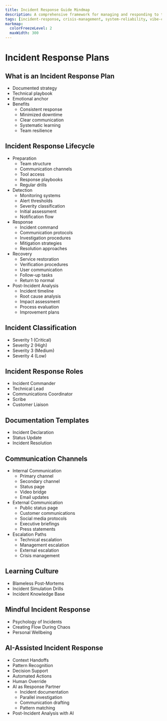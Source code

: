 ```yaml
---
title: Incident Response Guide Mindmap
description: A comprehensive framework for managing and responding to technical incidents with clarity and effectiveness
tags: [incident-response, crisis-management, system-reliability, vibe-coding]
markmap:
  colorFreezeLevel: 2
  maxWidth: 300
---
```


# Incident Response Plans

## What is an Incident Response Plan
* Documented strategy
* Technical playbook
* Emotional anchor
* Benefits
  - Consistent response
  - Minimized downtime
  - Clear communication
  - Systematic learning
  - Team resilience

## Incident Response Lifecycle
* Preparation
  - Team structure
  - Communication channels
  - Tool access
  - Response playbooks
  - Regular drills
* Detection
  - Monitoring systems
  - Alert thresholds
  - Severity classification
  - Initial assessment
  - Notification flow
* Response
  - Incident command
  - Communication protocols
  - Investigation procedures
  - Mitigation strategies
  - Resolution approaches
* Recovery
  - Service restoration
  - Verification procedures
  - User communication
  - Follow-up tasks
  - Return to normal
* Post-Incident Analysis
  - Incident timeline
  - Root cause analysis
  - Impact assessment
  - Process evaluation
  - Improvement plans

## Incident Classification
* Severity 1 (Critical)
* Severity 2 (High)
* Severity 3 (Medium)
* Severity 4 (Low)

## Incident Response Roles
* Incident Commander
* Technical Lead
* Communications Coordinator
* Scribe
* Customer Liaison

## Documentation Templates
* Incident Declaration
* Status Update
* Incident Resolution

## Communication Channels
* Internal Communication
  - Primary channel
  - Secondary channel
  - Status page
  - Video bridge
  - Email updates
* External Communication
  - Public status page
  - Customer communications
  - Social media protocols
  - Executive briefings
  - Press statements
* Escalation Paths
  - Technical escalation
  - Management escalation
  - External escalation
  - Crisis management

## Learning Culture
* Blameless Post-Mortems
* Incident Simulation Drills
* Incident Knowledge Base

## Mindful Incident Response
* Psychology of Incidents
* Creating Flow During Chaos
* Personal Wellbeing

## AI-Assisted Incident Response
* Context Handoffs
* Pattern Recognition
* Decision Support
* Automated Actions
* Human Override
* AI as Response Partner
  - Incident documentation
  - Parallel investigation
  - Communication drafting
  - Pattern matching
* Post-Incident Analysis with AI